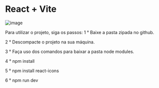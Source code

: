 # React + Vite

![image](https://github.com/VictorGoncalves27/CLONE_INSTAGRAM/assets/142261805/f91896b2-ed2f-4e2d-b6fc-f1e4e3d4f8fa)

Para utilizar o projeto, siga os passos:
1 ° Baixe a pasta zipada no github.

2 ° Descompacte o projeto na sua máquina.

3 ° Faça uso dos comandos para baixar a pasta node modules.

4 ° npm install

5 ° npm install react-icons

6 ° npm run dev
